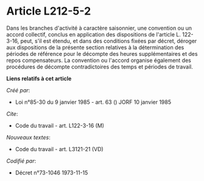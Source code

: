 # Article L212-5-2

Dans les branches d'activité à caractère saisonnier, une convention ou un accord collectif, conclus en application des
dispositions de l'article L. 122-3-16, peut, s'il est étendu, et dans des conditions fixées par décret, déroger aux
dispositions de la présente section relatives à la détermination des périodes de référence pour le décompte des heures
supplémentaires et des repos compensateurs. La convention ou l'accord organise également des procédures de décompte
contradictoires des temps et périodes de travail.

**Liens relatifs à cet article**

_Créé par_:

  - Loi n°85-30 du 9 janvier 1985 - art. 63 () JORF 10 janvier 1985

_Cite_:

  - Code du travail - art. L122-3-16 (M)

_Nouveaux textes_:

  - Code du travail - art. L3121-21 (VD)

_Codifié par_:

  - Décret n°73-1046 1973-11-15
